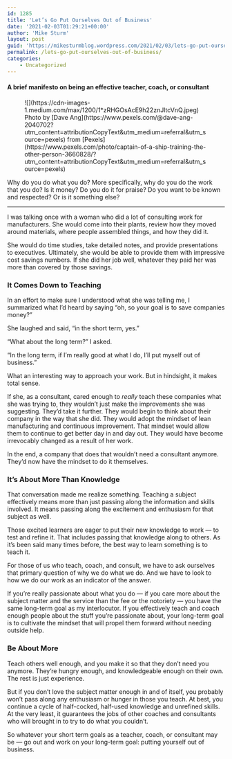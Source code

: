 ```yaml
---
id: 1285
title: 'Let’s Go Put Ourselves Out of Business'
date: '2021-02-03T01:29:21+00:00'
author: 'Mike Sturm'
layout: post
guid: 'https://mikesturmblog.wordpress.com/2021/02/03/lets-go-put-ourselves-out-of-business/'
permalink: /lets-go-put-ourselves-out-of-business/
categories:
    - Uncategorized
---
```


#### A brief manifesto on being an effective teacher, coach, or consultant

<figure class="wp-caption">![](https://cdn-images-1.medium.com/max/1200/1*zRHGOsAcE9h22znJltcVnQ.jpeg)<figcaption class="wp-caption-text">Photo by [Dave Ang](https://www.pexels.com/@dave-ang-2040702?utm_content=attributionCopyText&utm_medium=referral&utm_source=pexels) from [Pexels](https://www.pexels.com/photo/captain-of-a-ship-training-the-other-person-3660828/?utm_content=attributionCopyText&utm_medium=referral&utm_source=pexels)</figcaption></figure>Why do you do what you do? More specifically, why do you do the work that you do? Is it money? Do you do it for praise? Do you want to be known and respected? Or is it something else?

---

I was talking once with a woman who did a lot of consulting work for manufacturers. She would come into their plants, review how they moved around materials, where people assembled things, and how they did it.

She would do time studies, take detailed notes, and provide presentations to executives. Ultimately, she would be able to provide them with impressive cost savings numbers. If she did her job well, whatever they paid her was more than covered by those savings.

### It Comes Down to Teaching

In an effort to make sure I understood what she was telling me, I summarized what I’d heard by saying “oh, so your goal is to save companies money?”

She laughed and said, “in the short term, yes.”

“What about the long term?” I asked.

“In the long term, if I’m really good at what I do, I’ll put myself out of business.”

What an interesting way to approach your work. But in hindsight, it makes total sense.

If she, as a consultant, cared enough to *really* teach these companies what she was trying to, they wouldn’t just make the improvements she was suggesting. They’d take it further. They would begin to think about their company in the way that she did. They would adopt the mindset of lean manufacturing and continuous improvement. That mindset would allow them to continue to get better day in and day out. They would have become irrevocably changed as a result of her work.

In the end, a company that does that wouldn’t need a consultant anymore. They’d now have the mindset to do it themselves.

### It’s About More Than Knowledge

That conversation made me realize something. Teaching a subject effectively means more than just passing along the information and skills involved. It means passing along the excitement and enthusiasm for that subject as well.

Those excited learners are eager to put their new knowledge to work — to test and refine it. That includes passing that knowledge along to others. As it’s been said many times before, the best way to learn something is to teach it.

For those of us who teach, coach, and consult, we have to ask ourselves that primary question of why we do what we do. And we have to look to how we do our work as an indicator of the answer.

If you’re really passionate about what you do — if you care more about the subject matter and the service than the fee or the notoriety — you have the same long-term goal as my interlocutor. If you effectively teach and coach enough people about the stuff you’re passionate about, your long-term goal is to cultivate the mindset that will propel them forward without needing outside help.

### Be About More

Teach others well enough, and you make it so that they don’t need you anymore. They’re hungry enough, and knowledgeable enough on their own. The rest is just experience.

But if you don’t love the subject matter enough in and of itself, you probably won’t pass along any enthusiasm or hunger in those you teach. At best, you continue a cycle of half-cocked, half-used knowledge and unrefined skills. At the very least, it guarantees the jobs of other coaches and consultants who will brought in to try to do what you couldn’t.

So whatever your short term goals as a teacher, coach, or consultant may be — go out and work on your long-term goal: putting yourself out of business.